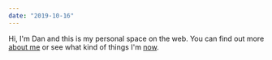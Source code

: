 ```yaml
---
date: "2019-10-16"
---
```


Hi, I'm Dan and this is my personal space on the web. You can find out more <a
href="/about">about me</a> or see what kind of things I'm <a
href="/now">now</a>.
